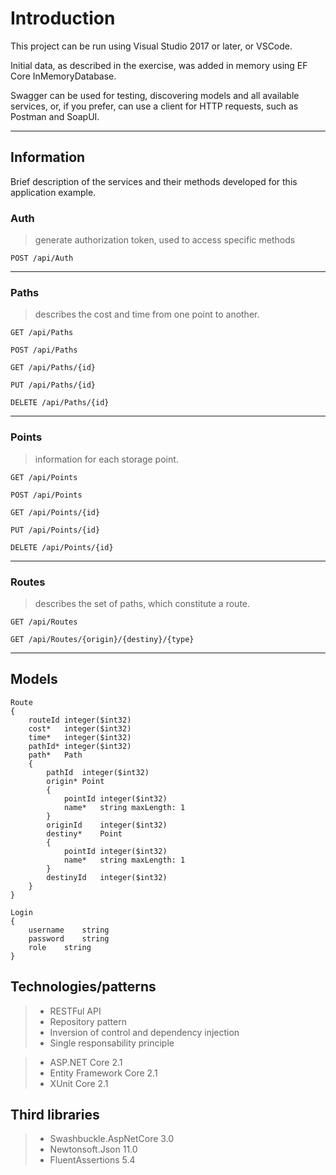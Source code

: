 # Introduction

This project can be run using Visual Studio 2017 or later, or VSCode.

Initial data, as described in the exercise, was added in memory using EF Core InMemoryDatabase.

Swagger can be used for testing, discovering models and all available services, or, if you prefer, can use a client for HTTP requests, such as Postman and SoapUI.
___

## Information

Brief description of the services and their methods developed for this application example.

### Auth
> generate authorization token, used to access specific methods

`POST /api/Auth`
___

### Paths
> describes the cost and time from one point to another.

`GET /api/Paths`

`POST /api/Paths`

`GET /api/Paths/{id}`

`PUT /api/Paths/{id}`

`DELETE /api/Paths/{id}`
___

### Points
> information for each storage point.

`GET /api/Points`

`POST /api/Points`

`GET /api/Points/{id}`

`PUT /api/Points/{id}`

`DELETE /api/Points/{id}`
___

### Routes
> describes the set of paths, which constitute a route.

`GET /api/Routes`

`GET /api/Routes/{origin}/{destiny}/{type}`
___

## Models
```
Route
{
	routeId	integer($int32)
	cost*	integer($int32)
	time*	integer($int32)
	pathId*	integer($int32)
	path*	Path
	{
		pathId	integer($int32)
		origin*	Point
		{
			pointId	integer($int32)
			name*	string maxLength: 1
		}
		originId	integer($int32)
		destiny*	Point
		{
			pointId	integer($int32)
			name*	string maxLength: 1
		}
		destinyId	integer($int32)
	}
}

Login
{
	username	string
	password	string
	role	string
}
```

## Technologies/patterns

>- RESTFul API
>- Repository pattern
>- Inversion of control and dependency injection
>- Single responsability principle

>- ASP.NET Core 2.1
>- Entity Framework Core 2.1
>- XUnit Core 2.1

## Third libraries

>- Swashbuckle.AspNetCore 3.0
>- Newtonsoft.Json 11.0
>- FluentAssertions 5.4